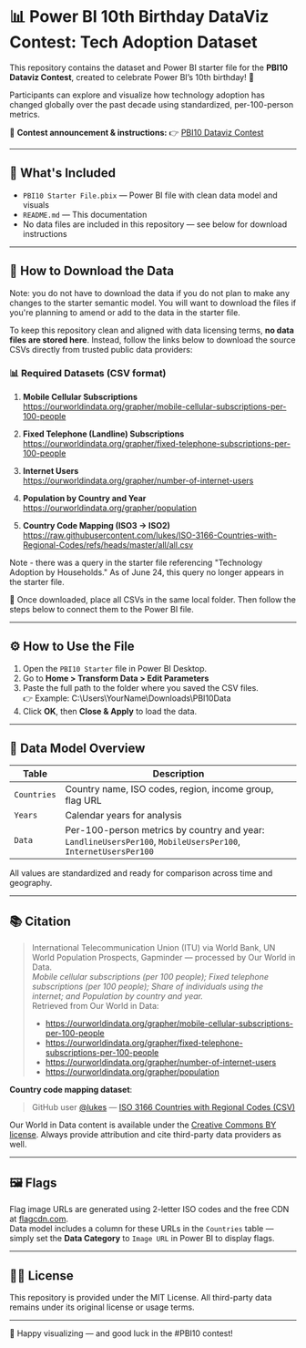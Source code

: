 # 📊 Power BI 10th Birthday DataViz Contest: Tech Adoption Dataset

This repository contains the dataset and Power BI starter file for the **PBI10 Dataviz Contest**, created to celebrate Power BI’s 10th birthday! 🥳  

Participants can explore and visualize how technology adoption has changed globally over the past decade using standardized, per-100-person metrics.

🔗 **Contest announcement & instructions:**  👉 [PBI10 Dataviz Contest](https://community.fabric.microsoft.com/t5/Power-BI-Community-Blog/Coming-soon-PBI10-Dataviz-Contest/ba-p/4738013)

---

## 📁 What's Included

- `PBI10 Starter File.pbix` — Power BI file with clean data model and visuals
- `README.md` — This documentation
- No data files are included in this repository — see below for download instructions

---

## 🔽 How to Download the Data

Note: you do not have to download the data if you do not plan to make any changes to the starter semantic model. You will want to download the files if you're planning to amend or add to the data in the starter file.

To keep this repository clean and aligned with data licensing terms, **no data files are stored here**. Instead, follow the links below to download the source CSVs directly from trusted public data providers:

### 📊 Required Datasets (CSV format)

1. **Mobile Cellular Subscriptions**  
   https://ourworldindata.org/grapher/mobile-cellular-subscriptions-per-100-people

2. **Fixed Telephone (Landline) Subscriptions**  
   https://ourworldindata.org/grapher/fixed-telephone-subscriptions-per-100-people

3. **Internet Users**  
   https://ourworldindata.org/grapher/number-of-internet-users

4. **Population by Country and Year**  
   https://ourworldindata.org/grapher/population

5. **Country Code Mapping (ISO3 → ISO2)**  
   https://raw.githubusercontent.com/lukes/ISO-3166-Countries-with-Regional-Codes/refs/heads/master/all/all.csv

Note - there was a query in the starter file referencing "Technology Adoption by Households." As of June 24, this query no longer appears in the starter file.

📁 Once downloaded, place all CSVs in the same local folder. Then follow the steps below to connect them to the Power BI file.

---

## ⚙️ How to Use the File

1. Open the `PBI10 Starter` file in Power BI Desktop.
2. Go to **Home > Transform Data > Edit Parameters**
3. Paste the full path to the folder where you saved the CSV files.  
   👉 Example: C:\Users\YourName\Downloads\PBI10Data
4. Click **OK**, then **Close & Apply** to load the data.

---

## 🧠 Data Model Overview

| Table      | Description                                      |
|------------|--------------------------------------------------|
| `Countries`| Country name, ISO codes, region, income group, flag URL |
| `Years`    | Calendar years for analysis                     |
| `Data`     | Per-100-person metrics by country and year: `LandlineUsersPer100`, `MobileUsersPer100`, `InternetUsersPer100` |

All values are standardized and ready for comparison across time and geography.

---

## 📚 Citation

> International Telecommunication Union (ITU) via World Bank, UN World Population Prospects, Gapminder — processed by Our World in Data.  
> *Mobile cellular subscriptions (per 100 people); Fixed telephone subscriptions (per 100 people); Share of individuals using the internet; and Population by country and year.*  
> Retrieved from Our World in Data:  
> - https://ourworldindata.org/grapher/mobile-cellular-subscriptions-per-100-people  
> - https://ourworldindata.org/grapher/fixed-telephone-subscriptions-per-100-people  
> - https://ourworldindata.org/grapher/number-of-internet-users 
> - https://ourworldindata.org/grapher/population

**Country code mapping dataset**:  
> GitHub user [@lukes](https://github.com/lukes) — [ISO 3166 Countries with Regional Codes (CSV)](https://github.com/lukes/ISO-3166-Countries-with-Regional-Codes)

Our World in Data content is available under the [Creative Commons BY license](https://ourworldindata.org/about#how-do-i-cite-your-work). Always provide attribution and cite third-party data providers as well.

---

## 🖼️ Flags

Flag image URLs are generated using 2-letter ISO codes and the free CDN at [flagcdn.com](https://flagcdn.com).  
Data model includes a column for these URLs in the `Countries` table — simply set the **Data Category** to `Image URL` in Power BI to display flags.

---

## 🧑‍💻 License

This repository is provided under the MIT License. All third-party data remains under its original license or usage terms.

---

🎉 Happy visualizing — and good luck in the #PBI10 contest!
